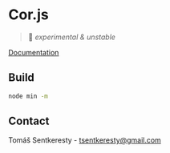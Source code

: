 # Cor.js

> :small_orange_diamond: *experimental & unstable*

[Documentation](https://github.com/tomassentkeresty/corjs-docs)

## Build

```bash
node min -m
```

## Contact

Tomáš Sentkeresty - [tsentkeresty@gmail.com](mailto:tsentkeresty@gmail.com)
